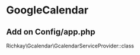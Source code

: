 # GoogleCalendar

## Add on Config/app.php

Richkay\Gcalendar\GcalendarServiceProvider::class 


  

